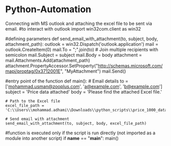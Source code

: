 # Python-Automation


























Connecting with MS outlook and attaching the excel file to be sent via email.
#to interact with outlook
import win32com.client as win32

#defining parameters
def send_email_with_attachment(to, subject, body, attachment_path):
    outlook = win32.Dispatch('outlook.application')
    mail = outlook.CreateItem(0)
    mail.To = ";".join(to)  # Join multiple recipients with semicolon
    mail.Subject = subject
    mail.Body = body
    attachment = mail.Attachments.Add(attachment_path)
    attachment.PropertyAccessor.SetProperty("http://schemas.microsoft.com/mapi/proptag/0x3712001E", "MyAttachment")
    mail.Send()

#entry point of the function
def main():
    # Email details
    to = ['mohammad.usman@zooplus.com', 'a@example.com', 'b@example.com']
    subject = 'Price data attached'
    body = 'Please find the attached Excel file.'

    # Path to the Excel file
    excel_file_path = 'C:\\Users\\mohammad.adhami\\Downloads\\python_scripts\\price_1000_data.xlsx'

    # Send email with attachment
    send_email_with_attachment(to, subject, body, excel_file_path)

#function is executed only if the script is run directly (not imported as a module into another script)
if __name__ == "__main__":
    main()
